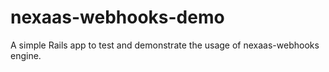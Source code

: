 # nexaas-webhooks-demo
A simple Rails app to test and demonstrate the usage of nexaas-webhooks engine.

